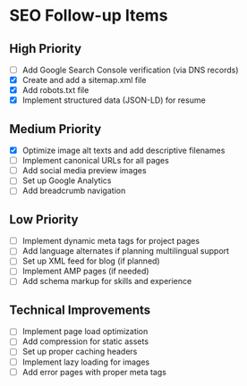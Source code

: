 # SEO Follow-up Items

## High Priority

- [ ] Add Google Search Console verification (via DNS records)
- [x] Create and add a sitemap.xml file
- [x] Add robots.txt file
- [x] Implement structured data (JSON-LD) for resume

## Medium Priority

- [x] Optimize image alt texts and add descriptive filenames
- [ ] Implement canonical URLs for all pages
- [ ] Add social media preview images
- [ ] Set up Google Analytics
- [ ] Add breadcrumb navigation

## Low Priority

- [ ] Implement dynamic meta tags for project pages
- [ ] Add language alternates if planning multilingual support
- [ ] Set up XML feed for blog (if planned)
- [ ] Implement AMP pages (if needed)
- [ ] Add schema markup for skills and experience

## Technical Improvements

- [ ] Implement page load optimization
- [ ] Add compression for static assets
- [ ] Set up proper caching headers
- [ ] Implement lazy loading for images
- [ ] Add error pages with proper meta tags
